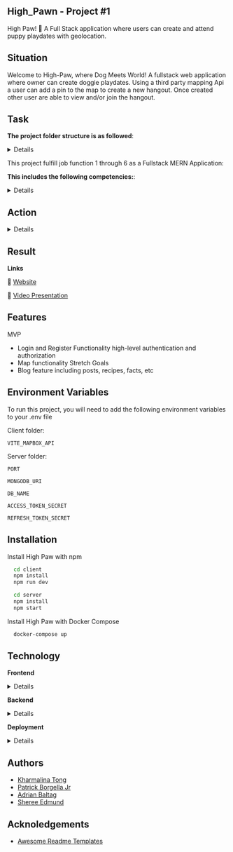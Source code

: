 ## High_Pawn - Project #1

High Paw! 🐾 A Full Stack application where users can create and attend puppy playdates with geolocation.

## Situation
Welcome to High-Paw, where Dog Meets World! A fullstack web application where owner can create doggie playdates. Using a third party mapping Api a user can add a pin to the map to create a new hangout. Once created other user are able to view and/or join the hangout. 


## Task 

 **The project folder structure is as followed**:

<details>

   🐾 client
 
   🐾 server

   🐾 docker-compose.yml

   🐾 .github/workflows

</details>

This project fulfill job function 1 through 6 as a Fullstack MERN Application:

**This includes the following competencies:**: 

<details>

🐾 JF 1.1 Can explain all stages of the software development life cycle (what each stage contains, including the inputs and outputs). This application is a full-stack MERN Application. By working with the technologies listed, my team and I was able to complete the full software development life cycle.
   
🐾 JF 1.5 Can follow software designs and functional/technical specifications. We created the specifications. Through the use of the Kanban Board we were able to outline the requirements and track them as they were completed. 
   
🐾 JF 1.6 Can follow company, team or client approaches to continuous integration, version and source control. Kharmalina was the point person on this project. While I did not work directly on this aspect on this project. Previous projects shows that I understand the mechanics of CI/CD.			

🐾 JF 2.2 Can identify relevant and up-to-date software designs and how to read and implement functional/technical specifications. Yes as a team we choice to find an alternative solution to Redis once we learned that using it would cause issues with CI/CD. When implemented Railways and Render to accomplish the functionally we needed.
   
🐾 JF 2.3 Can develop effective user interfaces. This is demonstrated in the deployed website. The project user interfaces is visually appealing. In addition on both the backend and frontend we used error handling to alert the users if there is an issue.
   
🐾 JF 2.8 Can translate wireframes into User Interfaces. The wireframe is attached in the file tree above. While we couldn't not get the dog paws SVG to be a background as the original wireframe showcased. This was due to learning Tailwind and not having enough time to implement the desired design. Overall I believe the final product accomplished our intended goals.		


🐾 JF 3.2 Can explain the principles and uses of relational and non-relational databases. In S.A.S travel Adrian introduced me to Mongodb Atlas. It has been my preferred database since then. Because it is stored in the cloud it made collaboration more streamlined.
   
🐾 JF 3.6 Can implement a RESTful API. On this project the backend team accomplished the routes, models and controllers. Adrian and I took these endpoints and connected it on the frontend to allow for user registration, login in and hangout creation.
   
🐾 JF 3.7 Can implement authentication and authorization to an API. Hashing is the name of the game. In addition to .env variables.
   
🐾 JF 3.8 Can encrypt sensitive data via hashing. Yes, along with JF 3.7

	
🐾 JF 4.3 Is able to build, manage and deploy code into the relevant environment. Through the .git/workflows, and docker files.
   
🐾 JF 4.8 Can identify and create test scenarios. This was accomplished on the backend. Unfortunately, the JSX file format caused difficulty completing the frontend testing. If we had more time to research, I am confident will would have completed this task.

🐾 JF 5.1 Knows relevant and up-to-date software testing frameworks and methodologies. Yes but unfortunately was not able to implement it in the frontend of this project.
   
🐾 JF 5.4 Understands and is able to identify and create test scenarios. Yes the desire test scenarios were to see if the user login and/or registered successfully. If the data render correctly on the page.
   
🐾 JF 5.6 Understands how to follow testing frameworks and methodologies. See JF 5.4.

🐾 JF 6.3 Able to communicate software solutions and ideas to technical and non-technical stakeholders. Yes I always showcase the project to my manager and two other developers on my team.
   
🐾 JF 6.4 Works independently and takes responsibility. For example, has a disciplined and responsible approach to risk, and stays motivated and committed when facing challenges. Kanban Board outlines how each group member took responsibility and accountability for difference action items on the project.			
   
🐾 JF 6.6 Shows initiative for solving problems within their own remit, being resourceful when faced with a problem to solve. Dog Fact API and deletion of refresh token presented two problems on the frontend. While Redis was the backend issue. Through collaboration and coach mentorship we were able to come up with a solution to these three issues.			

</details>



## Action 

<details>
🐾 In this team of four, I was worked with Adrian on the Frontend. We mainly peer coded. My main contribution to the project was Using the DOG API to render the fact page and creating the profile page. Refactoring code and implementing the basic structure for the frontend. Adrian is the mastermind that build upon the structure to create a user interact and visible appealing design. 


🐾 Worked collaborated with the backend (Patrick and Kharmalina) to connect the login and registration routes. 

🐾 Focused on debugging an issues with deleting the refresh token upon user logout.

🐾 Attempted to implement frontend testing. Unfortunately testing on .jsx files were a blocker. 

</details>






## Result 

**Links**

 🐾 [Website](https://high-paw-ugau.onrender.com/)
 
 🐾 [Video Presentation](https://www.youtube.com/watch?v=b6yPHPoDQ2Y)


## Features

MVP
- Login and Register Functionality high-level authentication and authorization
- Map functionality 
Stretch Goals
- Blog feature including posts, recipes, facts, etc

## Environment Variables     


To run this project, you will need to add the following environment variables to your .env file

Client folder:

`VITE_MAPBOX_API`

Server folder:

`PORT`

`MONGODB_URI`

`DB_NAME`

`ACCESS_TOKEN_SECRET`

`REFRESH_TOKEN_SECRET`

## Installation

Install High Paw with npm

```bash
  cd client
  npm install
  npm run dev
```

```bash
  cd server
  npm install
  npm start
```

Install High Paw with Docker Compose

```bash
  docker-compose up
```

## Technology 

**Frontend**
<details>
🐾 React
   
🐾 Tailwind CSS
   
🐾 Cloudinary
</details>

**Backend**
<details>
🐾 express
   
🐾 jsonwebtoken
   
🐾 @hapi/joi
   
🐾 bcrypt
   
🐾 mongoose
   
🐾 Database
   
🐾 MongoDB
</details>

**Deployment**
<details>
🐾 Railway (backend)
   
🐾 Render (frontend)
</details>

## Authors

- [Kharmalina Tong](https://www.github.com/Kharmalina)
- [Patrick Borgella Jr](https://github.com/Patrickb001)
- [Adrian Baltag](https://github.com/adrianbaltag)
- [Sheree Edmund](https://github.com/Sheree1986)


## Acknoledgements

- [Awesome Readme Templates](https://readme.so/editor)   

